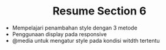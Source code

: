 <h1 align= "center"><b>Resume Section 6</b></h1>

<ul>
    <li>Mempelajari penambahan style dengan 3 metode</li>
    <li>Penggunaan display pada responsive</li>
    <li>@media untuk mengatur style pada kondisi witdth tertentu</li>
</ul>
